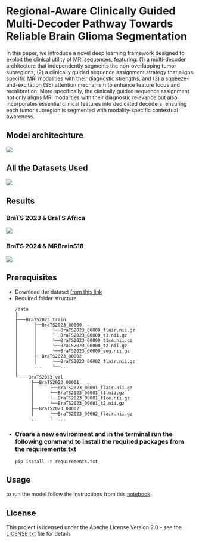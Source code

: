 # Regional-Aware Clinically Guided Multi-Decoder Pathway Towards Reliable Brain Glioma Segmentation
In this paper, we introduce a novel deep learning framework designed to exploit the clinical utility of MRI sequences, featuring: (1) a multi-decoder architecture that independently segments the non-overlapping tumor subregions, (2) a clinically guided sequence assignment strategy that aligns specific MRI modalities with their diagnostic strengths, and (3) a squeeze-and-excitation (SE) attention mechanism to enhance feature focus and recalibration. More specifically, the clinically guided sequence assignment not only aligns MRI modalities with their diagnostic relevance but also incorporates essential clinical features into dedicated decoders, ensuring each tumor subregion is segmented with modality-specific contextual awareness. 
## Model architechture
<img src="https://github.com/user-attachments/assets/51156cb2-a7a1-414d-85e9-35b7db7dbb4d">

## All the Datasets Used
<img src="https://github.com/user-attachments/assets/355249af-3da2-43ff-9029-494a6fe0d89d">

## Results
### BraTS 2023 & BraTS Africa
<img src='https://github.com/user-attachments/assets/e329fc70-2fb8-4df5-9130-e07b3d7ca026'>

### BraTS 2024 & MRBrainS18
<img src='https://github.com/user-attachments/assets/38b9cbcf-397a-4607-8ba5-ae5920a994b0'>


## Prerequisites
<ul>
  <li>Download the dataset <a href='https://www.med.upenn.edu/cbica/brats2023/#Data2'>from this link</a></li>
  <li>Required folder structure</li>
  
  ```
  /data 
 │
 ├───BraTS2023_train
 │      ├──BraTS2023_00000 
 │      │      └──BraTS2023_00000_flair.nii.gz
 │      │      └──BraTS2023_00000_t1.nii.gz
 │      │      └──BraTS2023_00000_t1ce.nii.gz
 │      │      └──BraTS2023_00000_t2.nii.gz
 │      │      └──BraTS2023_00000_seg.nii.gz
 │      ├──BraTS2023_00002
 │      │      └──BraTS2023_00002_flair.nii.gz
 │      ...    └──...
 │
 └────BraTS2023_val
        ├──BraTS2023_00001 
        │      └──BraTS2023_00001_flair.nii.gz
        │      └──BraTS2023_00001_t1.nii.gz
        │      └──BraTS2023_00001_t1ce.nii.gz
        │      └──BraTS2023_00001_t2.nii.gz
        ├──BraTS2023_00002
        │      └──BraTS2023_00002_flair.nii.gz
        ...    └──...
  ```

  <li>
    <h3>Creare a new environment and in the terminal run the following command to install the required packages from the requirements.txt</h3>

  ``` 
  pip install -r requirements.txt
  ```
  </li>
  
</ul>

## Usage


to run the model follow the instructions from this   <a href='https://github.com/abbas695/Regional_aware_U-NET/blob/main/notebook/regional_aware.ipynb'>notebook<a/>.

## License
This project is licensed under the   Apache License Version 2.0 - see the <a href='https://github.com/abbas695/Regional_aware_U-NET/blob/main/LICENSE'>LICENSE.txt</a> file for details
